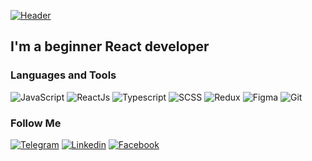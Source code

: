 [![Header](https://www.reactiongifs.us/wp-content/uploads/2018/06/uOq5Vqy.gif)](https://www.reactiongifs.us/wp-content/uploads/2018/06/uOq5Vqy.gif)

## I'm a beginner React developer

### Languages and Tools
![JavaScript](https://img.shields.io/badge/-JavaScript-090909??style=for-the-badge&logo=javascript)
![ReactJs](https://img.shields.io/badge/-React-090909??style=for-the-badge&logo=react)
![Typescript](https://img.shields.io/badge/-TypeScript-090909??style=for-the-badge&logo=typescript)
![SCSS](https://img.shields.io/badge/-SCSS-090909??style=for-the-badge&logo=sass)
![Redux](https://img.shields.io/badge/-Redux-090909??style=for-the-badge&logo=Redux)
![Figma](https://img.shields.io/badge/-Figma-090909??style=for-the-badge&logo=figma)
![Git](https://img.shields.io/badge/-Git-090909??style=for-the-badge&logo=git)

### Follow Me
[![Telegram](https://img.shields.io/badge/-Telegram-090909??style=for-the-badge&logo=telegram)](https://t.me/GrishkoShkarta)
[![Linkedin](https://img.shields.io/badge/-Linkedin-090909??style=for-the-badge&logo=Linkedin)](https://www.linkedin.com/in/%D0%B3%D1%80%D0%B8%D0%B3%D0%BE%D1%80%D0%B8%D0%B9-%D1%88%D0%BA%D0%B0%D1%80%D1%82%D0%B0-9b6097215/)
[![Facebook](https://img.shields.io/badge/-Facebook-090909??style=for-the-badge&logo=Facebook)](https://www.facebook.com/profile.php?id=100017215446633)